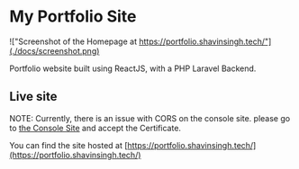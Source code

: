 # My Portfolio Site 

!["Screenshot of the Homepage at https://portfolio.shavinsingh.tech/"](./docs/screenshot.png)

Portfolio website built using ReactJS, with a PHP Laravel Backend. 

## Live site

NOTE: Currently, there is an issue with CORS on the console site. please go to [the Console Site](https://console.shavinsingh.tech/) and accept the Certificate.

You can find the site hosted at [https://portfolio.shavinsingh.tech/](https://portfolio.shavinsingh.tech/)
